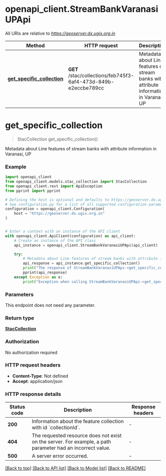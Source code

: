 # openapi_client.StreamBankVaranasiUPApi

All URIs are relative to *https://geoserver.dx.ugix.org.in*

Method | HTTP request | Description
------------- | ------------- | -------------
[**get_specific_collection**](StreamBankVaranasiUPApi.md#get_specific_collection) | **GET** /stac/collections/feb745f3-6af4-473d-849b-e2eccbe789cc | Metadata about Line features of stream banks with attribute information in Varanasi, UP


# **get_specific_collection**
> StacCollection get_specific_collection()

Metadata about Line features of stream banks with attribute information in Varanasi, UP

### Example


```python
import openapi_client
from openapi_client.models.stac_collection import StacCollection
from openapi_client.rest import ApiException
from pprint import pprint

# Defining the host is optional and defaults to https://geoserver.dx.ugix.org.in
# See configuration.py for a list of all supported configuration parameters.
configuration = openapi_client.Configuration(
    host = "https://geoserver.dx.ugix.org.in"
)


# Enter a context with an instance of the API client
with openapi_client.ApiClient(configuration) as api_client:
    # Create an instance of the API class
    api_instance = openapi_client.StreamBankVaranasiUPApi(api_client)

    try:
        # Metadata about Line features of stream banks with attribute information in Varanasi, UP
        api_response = api_instance.get_specific_collection()
        print("The response of StreamBankVaranasiUPApi->get_specific_collection:\n")
        pprint(api_response)
    except Exception as e:
        print("Exception when calling StreamBankVaranasiUPApi->get_specific_collection: %s\n" % e)
```



### Parameters

This endpoint does not need any parameter.

### Return type

[**StacCollection**](StacCollection.md)

### Authorization

No authorization required

### HTTP request headers

 - **Content-Type**: Not defined
 - **Accept**: application/json

### HTTP response details

| Status code | Description | Response headers |
|-------------|-------------|------------------|
**200** | Information about the feature collection with id &#x60;collectionId&#x60;. |  -  |
**404** | The requested resource does not exist on the server. For example, a path parameter had an incorrect value. |  -  |
**500** | A server error occurred. |  -  |

[[Back to top]](#) [[Back to API list]](../README.md#documentation-for-api-endpoints) [[Back to Model list]](../README.md#documentation-for-models) [[Back to README]](../README.md)

